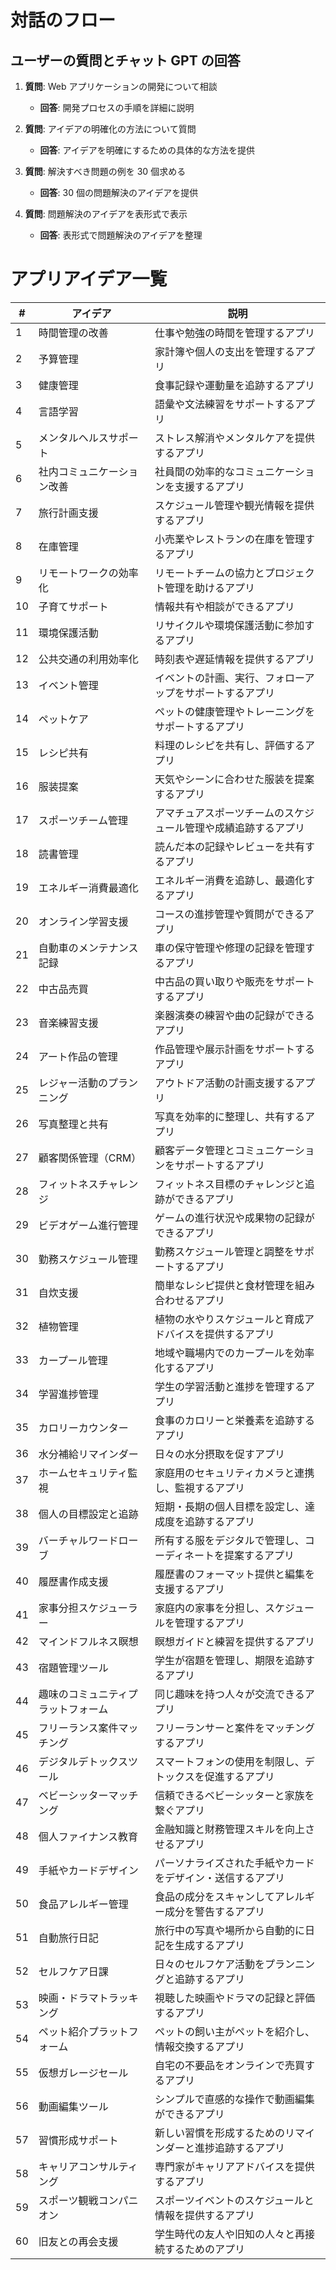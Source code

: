 # 対話のフロー

## ユーザーの質問とチャット GPT の回答

1. **質問**: Web アプリケーションの開発について相談

   - **回答**: 開発プロセスの手順を詳細に説明

2. **質問**: アイデアの明確化の方法について質問

   - **回答**: アイデアを明確にするための具体的な方法を提供

3. **質問**: 解決すべき問題の例を 30 個求める

   - **回答**: 30 個の問題解決のアイデアを提供

4. **質問**: 問題解決のアイデアを表形式で表示
   - **回答**: 表形式で問題解決のアイデアを整理

# アプリアイデア一覧

| #   | アイデア                           | 説明                                                           |
| --- | ---------------------------------- | -------------------------------------------------------------- |
| 1   | 時間管理の改善                     | 仕事や勉強の時間を管理するアプリ                               |
| 2   | 予算管理                           | 家計簿や個人の支出を管理するアプリ                             |
| 3   | 健康管理                           | 食事記録や運動量を追跡するアプリ                               |
| 4   | 言語学習                           | 語彙や文法練習をサポートするアプリ                             |
| 5   | メンタルヘルスサポート             | ストレス解消やメンタルケアを提供するアプリ                     |
| 6   | 社内コミュニケーション改善         | 社員間の効率的なコミュニケーションを支援するアプリ             |
| 7   | 旅行計画支援                       | スケジュール管理や観光情報を提供するアプリ                     |
| 8   | 在庫管理                           | 小売業やレストランの在庫を管理するアプリ                       |
| 9   | リモートワークの効率化             | リモートチームの協力とプロジェクト管理を助けるアプリ           |
| 10  | 子育てサポート                     | 情報共有や相談ができるアプリ                                   |
| 11  | 環境保護活動                       | リサイクルや環境保護活動に参加するアプリ                       |
| 12  | 公共交通の利用効率化               | 時刻表や遅延情報を提供するアプリ                               |
| 13  | イベント管理                       | イベントの計画、実行、フォローアップをサポートするアプリ       |
| 14  | ペットケア                         | ペットの健康管理やトレーニングをサポートするアプリ             |
| 15  | レシピ共有                         | 料理のレシピを共有し、評価するアプリ                           |
| 16  | 服装提案                           | 天気やシーンに合わせた服装を提案するアプリ                     |
| 17  | スポーツチーム管理                 | アマチュアスポーツチームのスケジュール管理や成績追跡するアプリ |
| 18  | 読書管理                           | 読んだ本の記録やレビューを共有するアプリ                       |
| 19  | エネルギー消費最適化               | エネルギー消費を追跡し、最適化するアプリ                       |
| 20  | オンライン学習支援                 | コースの進捗管理や質問ができるアプリ                           |
| 21  | 自動車のメンテナンス記録           | 車の保守管理や修理の記録を管理するアプリ                       |
| 22  | 中古品売買                         | 中古品の買い取りや販売をサポートするアプリ                     |
| 23  | 音楽練習支援                       | 楽器演奏の練習や曲の記録ができるアプリ                         |
| 24  | アート作品の管理                   | 作品管理や展示計画をサポートするアプリ                         |
| 25  | レジャー活動のプランニング         | アウトドア活動の計画支援するアプリ                             |
| 26  | 写真整理と共有                     | 写真を効率的に整理し、共有するアプリ                           |
| 27  | 顧客関係管理（CRM）                | 顧客データ管理とコミュニケーションをサポートするアプリ         |
| 28  | フィットネスチャレンジ             | フィットネス目標のチャレンジと追跡ができるアプリ               |
| 29  | ビデオゲーム進行管理               | ゲームの進行状況や成果物の記録ができるアプリ                   |
| 30  | 勤務スケジュール管理               | 勤務スケジュール管理と調整をサポートするアプリ                 |
| 31  | 自炊支援                           | 簡単なレシピ提供と食材管理を組み合わせるアプリ                 |
| 32  | 植物管理                           | 植物の水やりスケジュールと育成アドバイスを提供するアプリ       |
| 33  | カープール管理                     | 地域や職場内でのカープールを効率化するアプリ                   |
| 34  | 学習進捗管理                       | 学生の学習活動と進捗を管理するアプリ                           |
| 35  | カロリーカウンター                 | 食事のカロリーと栄養素を追跡するアプリ                         |
| 36  | 水分補給リマインダー               | 日々の水分摂取を促すアプリ                                     |
| 37  | ホームセキュリティ監視             | 家庭用のセキュリティカメラと連携し、監視するアプリ             |
| 38  | 個人の目標設定と追跡               | 短期・長期の個人目標を設定し、達成度を追跡するアプリ           |
| 39  | バーチャルワードローブ             | 所有する服をデジタルで管理し、コーディネートを提案するアプリ   |
| 40  | 履歴書作成支援                     | 履歴書のフォーマット提供と編集を支援するアプリ                 |
| 41  | 家事分担スケジューラー             | 家庭内の家事を分担し、スケジュールを管理するアプリ             |
| 42  | マインドフルネス瞑想               | 瞑想ガイドと練習を提供するアプリ                               |
| 43  | 宿題管理ツール                     | 学生が宿題を管理し、期限を追跡するアプリ                       |
| 44  | 趣味のコミュニティプラットフォーム | 同じ趣味を持つ人々が交流できるアプリ                           |
| 45  | フリーランス案件マッチング         | フリーランサーと案件をマッチングするアプリ                     |
| 46  | デジタルデトックスツール           | スマートフォンの使用を制限し、デトックスを促進するアプリ       |
| 47  | ベビーシッターマッチング           | 信頼できるベビーシッターと家族を繋ぐアプリ                     |
| 48  | 個人ファイナンス教育               | 金融知識と財務管理スキルを向上させるアプリ                     |
| 49  | 手紙やカードデザイン               | パーソナライズされた手紙やカードをデザイン・送信するアプリ     |
| 50  | 食品アレルギー管理                 | 食品の成分をスキャンしてアレルギー成分を警告するアプリ         |
| 51  | 自動旅行日記                       | 旅行中の写真や場所から自動的に日記を生成するアプリ             |
| 52  | セルフケア日課                     | 日々のセルフケア活動をプランニングと追跡するアプリ             |
| 53  | 映画・ドラマトラッキング           | 視聴した映画やドラマの記録と評価するアプリ                     |
| 54  | ペット紹介プラットフォーム         | ペットの飼い主がペットを紹介し、情報交換するアプリ             |
| 55  | 仮想ガレージセール                 | 自宅の不要品をオンラインで売買するアプリ                       |
| 56  | 動画編集ツール                     | シンプルで直感的な操作で動画編集ができるアプリ                 |
| 57  | 習慣形成サポート                   | 新しい習慣を形成するためのリマインダーと進捗追跡するアプリ     |
| 58  | キャリアコンサルティング           | 専門家がキャリアアドバイスを提供するアプリ                     |
| 59  | スポーツ観戦コンパニオン           | スポーツイベントのスケジュールと情報を提供するアプリ           |
| 60  | 旧友との再会支援                   | 学生時代の友人や旧知の人々と再接続するためのアプリ             |
